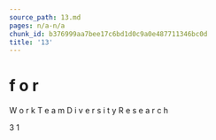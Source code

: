 ```yaml
---
source_path: 13.md
pages: n/a-n/a
chunk_id: b376999aa7bee17c6bd1d0c9a0e487711346bc0d
title: '13'
---
```

# f o r

W o r k T e a m D i v e r s i t y R e s e a r c h

3 1

